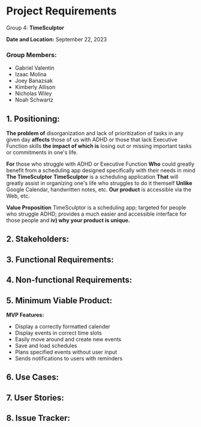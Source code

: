 # Project Requirements

Group 4: **TimeSculptor**

**Date and Location:** September 22, 2023

### Group Members: 
- Gabriel Valentin 
- Izaac Molina 
- Joey Banazsak 
- Kimberly Allison
- Nicholas Wiley
- Noah Schwartz  

## 1. Positioning:
**The problem of**
disorganization and lack of prioritization of tasks in any given day 
**affects** 
those of us with ADHD or those that lack Executive Function skills
**the impact of which is**
losing out or missing important tasks or commitments in one's life.

**For**
those who struggle with ADHD or Executive Function
**Who**
could greatly benefit from a scheduling app designed specifically with their needs in mind
**The TimeSculptor**
**TimeSculptor** is a scheduling application
**That**
will greatly assist in organizing one's life who struggles to do it themself
**Unlike**
Google Calendar, handwritten notes, etc.
**Our product**
is accessible via the Web, etc.

**Value Proposition**
TimeSculptor is a scheduling app; targeted for people who struggle ADHD; provides a much easier and accessible interface for those people and **iv) why your product is unique.**


## 2. Stakeholders:

## 3. Functional Requirements:

## 4. Non-functional Requirements:

## 5. Minimum Viable Product:

**MVP Features:**

- Display a correctly formatted calender
- Display events in correct time slots
- Easily move around and create new events
- Save and load schedules
- Plans specified events without user input
- Sends notifications to users with reminders

## 6. Use Cases:

## 7. User Stories:

## 8. Issue Tracker:

